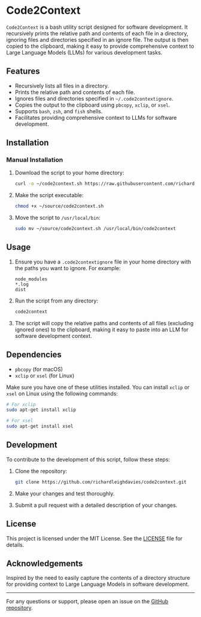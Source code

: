 # Code2Context

`Code2Context` is a bash utility script designed for software development. It recursively prints the relative path and contents of each file in a directory, ignoring files and directories specified in an ignore file. The output is then copied to the clipboard, making it easy to provide comprehensive context to Large Language Models (LLMs) for various development tasks.

## Features

- Recursively lists all files in a directory.
- Prints the relative path and contents of each file.
- Ignores files and directories specified in `~/.code2contextignore`.
- Copies the output to the clipboard using `pbcopy`, `xclip`, or `xsel`.
- Supports `bash`, `zsh`, and `fish` shells.
- Facilitates providing comprehensive context to LLMs for software development.

## Installation

### Manual Installation

1. Download the script to your home directory:
    ```sh
    curl -o ~/code2context.sh https://raw.githubusercontent.com/richardleighdavies/code2context/main/source/code2context.sh
    ```

2. Make the script executable:
    ```sh
    chmod +x ~/source/code2context.sh
    ```

3. Move the script to `/usr/local/bin`:
    ```sh
    sudo mv ~/source/code2context.sh /usr/local/bin/code2context
    ```

## Usage

1. Ensure you have a `.code2contextignore` file in your home directory with the paths you want to ignore. For example:
    ```text
    node_modules
    *.log
    dist
    ```

2. Run the script from any directory:
    ```sh
    code2context
    ```

3. The script will copy the relative paths and contents of all files (excluding ignored ones) to the clipboard, making it easy to paste into an LLM for software development context.

## Dependencies

- `pbcopy` (for macOS)
- `xclip` or `xsel` (for Linux)

Make sure you have one of these utilities installed. You can install `xclip` or `xsel` on Linux using the following commands:

```sh
# For xclip
sudo apt-get install xclip

# For xsel
sudo apt-get install xsel
```

## Development

To contribute to the development of this script, follow these steps:

1. Clone the repository:
    ```sh
    git clone https://github.com/richardleighdavies/code2context.git
    ```

2. Make your changes and test thoroughly.

3. Submit a pull request with a detailed description of your changes.

## License

This project is licensed under the MIT License. See the [LICENSE](LICENSE) file for details.

## Acknowledgements

Inspired by the need to easily capture the contents of a directory structure for providing context to Large Language Models in software development.

---

For any questions or support, please open an issue on the [GitHub repository](https://github.com/richardleighdavies/code2context/issues).
